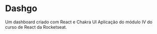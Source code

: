 # Dashgo
Um dashboard criado com React e Chakra UI
Aplicação do módulo IV do curso de React da Rocketseat.
